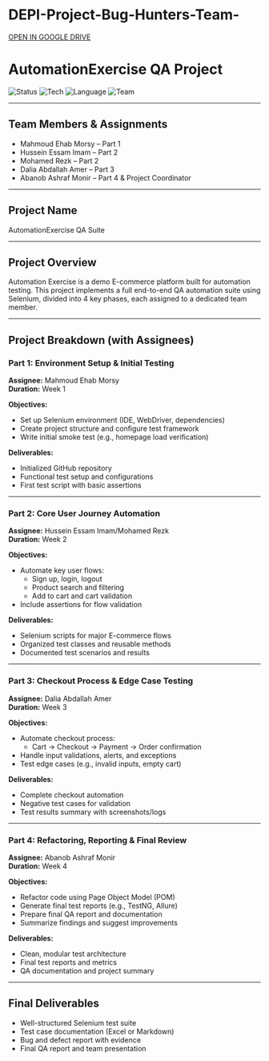 # DEPI-Project-Bug-Hunters-Team-
[OPEN IN GOOGLE DRIVE](https://drive.google.com/drive/folders/1Blc4F-n1Kfdbi5_vV3LR41avmRcmFsIO?usp=sharing)


#  AutomationExercise QA Project

![Status](https://img.shields.io/badge/Status-In%20Progress-yellow)
![Tech](https://img.shields.io/badge/Tech-Selenium%20WebDriver-blue)
![Language](https://img.shields.io/badge/Language-Java-green)
![Team](https://img.shields.io/badge/Team-Bug%20Hunters-red)

---

## Team Members & Assignments  
- Mahmoud Ehab Morsy – Part 1  
- Hussein Essam Imam – Part 2
- Mohamed Rezk       – Part 2  
- Dalia Abdallah Amer – Part 3  
- Abanob Ashraf Monir – Part 4 & Project Coordinator  

---

## Project Name  
AutomationExercise QA Suite  

---

## Project Overview  
Automation Exercise is a demo E-commerce platform built for automation testing. This project implements a full end-to-end QA automation suite using Selenium, divided into 4 key phases, each assigned to a dedicated team member.  

---

## Project Breakdown (with Assignees)  

### Part 1: Environment Setup & Initial Testing  
**Assignee:** Mahmoud Ehab Morsy  
**Duration:** Week 1  

**Objectives:**  
- Set up Selenium environment (IDE, WebDriver, dependencies)  
- Create project structure and configure test framework  
- Write initial smoke test (e.g., homepage load verification)  

**Deliverables:**  
- Initialized GitHub repository  
- Functional test setup and configurations  
- First test script with basic assertions  

---

### Part 2: Core User Journey Automation  
**Assignee:** Hussein Essam Imam/Mohamed Rezk  
**Duration:** Week 2  

**Objectives:**  
- Automate key user flows:  
  - Sign up, login, logout  
  - Product search and filtering  
  - Add to cart and cart validation  
- Include assertions for flow validation  

**Deliverables:**  
- Selenium scripts for major E-commerce flows  
- Organized test classes and reusable methods  
- Documented test scenarios and results  

---

### Part 3: Checkout Process & Edge Case Testing  
**Assignee:** Dalia Abdallah Amer  
**Duration:** Week 3  

**Objectives:**  
- Automate checkout process:  
  - Cart → Checkout → Payment → Order confirmation  
- Handle input validations, alerts, and exceptions  
- Test edge cases (e.g., invalid inputs, empty cart)  

**Deliverables:**  
- Complete checkout automation  
- Negative test cases for validation  
- Test results summary with screenshots/logs  

---

### Part 4: Refactoring, Reporting & Final Review  
**Assignee:** Abanob Ashraf Monir  
**Duration:** Week 4  

**Objectives:**  
- Refactor code using Page Object Model (POM)  
- Generate final test reports (e.g., TestNG, Allure)  
- Prepare final QA report and documentation  
- Summarize findings and suggest improvements  

**Deliverables:**  
- Clean, modular test architecture  
- Final test reports and metrics  
- QA documentation and project summary  

---

## Final Deliverables  
- Well-structured Selenium test suite  
- Test case documentation (Excel or Markdown)  
- Bug and defect report with evidence  
- Final QA report and team presentation  


